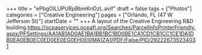 +++
title = "ePbgOlLUPURpBbmKnDzL.avif"
draft = false
tags = ["Photos"]
categories = ["Creative Engineering"]
pages = ["Orlando, FL (47 W Jefferson St)"]
startDate = ""
+++
A layout of the Creative Engineering R&D building.https://ocpaservices.ocpafl.org/Searches/ParcelInfoPrinterFriendly.aspx/PFSettings/AA1AB1AD0AE1BA1BB1BC1BD0BE1CA1CD1CB1CC1CE1DA1DB0EA0EB0EC0ED0EE0EG0EH0EI0MA1ZA1/PDF/False/PID/292226735234031

